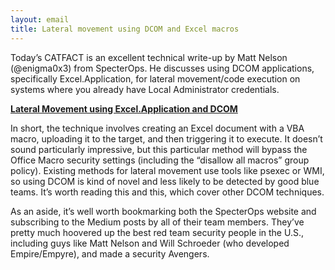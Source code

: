 ```yaml
---
layout: email
title: Lateral movement using DCOM and Excel macros
---
```


Today’s CATFACT is an excellent technical write-up by Matt Nelson (@enigma0x3) from SpecterOps. He discusses using DCOM applications, specifically Excel.Application, for lateral movement/code execution on systems where you already have Local Administrator credentials.

[**Lateral Movement using Excel.Application and DCOM**](https://posts.specterops.io/lateral-movement-using-excel-application-and-dcom-enigma0x3-on-wordpress-com-d11d56e504dc)

In short, the technique involves creating an Excel document with a VBA macro, uploading it to the target, and then triggering it to execute. It doesn’t sound particularly impressive, but this particular method will bypass the Office Macro security settings (including the “disallow all macros” group policy). Existing methods for lateral movement use tools like psexec or WMI, so using DCOM is kind of novel and less likely to be detected by good blue teams. It’s worth reading this and this, which cover other DCOM techniques.

As an aside, it’s well worth bookmarking both the SpecterOps website and subscribing to the Medium posts by all of their team members. They’ve pretty much hoovered up the best red team security people in the U.S., including guys like Matt Nelson and Will Schroeder (who developed Empire/Empyre), and made a security Avengers.